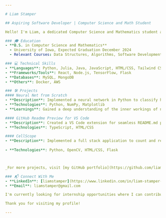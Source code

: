 ```yaml
---

# Liam Stamper

## Aspiring Software Developer | Computer Science and Math Student

Hello! I'm Liam, a dedicated Computer Science and Mathematics student at the University of Iowa with a passion for coding and problem-solving. I specialize in building full stack applications that are both functional and user-friendly. My academic background and project work reflect a commitment to learning and applying modern tech skills to real-world problems.

### 🎓 Education
- **B.S. in Computer Science and Mathematics**
  - University of Iowa, Expected Graduation December 2024
  - Relevant Courses: Data Structures, Algorithms, Software Development, Linear Algebra

### 💻 Technical Skills
- **Languages**: Python, Julia, Java, JavaScript, HTML/CSS, Tailwind CSS, PHP, JSON
- **Frameworks/Tools**: React, Node.js, TensorFlow, Flask
- **Databases**: MySQL, MongoDB
- **Others**: Docker, AWS

### 🛠️ Projects
#### Neural Net from Scratch
- **Description**: Implemented a neural network in Python to classify handwritten digits from the MNIST dataset.
- **Technologies**: Python, NumPy, Matplotlib
- **Learnings**: Gained a deep understanding of the inner workings of neural networks and backpropagation.

#### GitHub Readme Preview for VS Code
- **Description**: Created a VS Code extension for seamless README.md previews, simulating the GitHub interface.
- **Technologies**: TypeScript, HTML/CSS

#### CellScope
- **Description**: Implemented a full stack application to count and report cells in bone marrow scans. Done in colaboratation with the University of Iowa to be used in a reseach setting.
  
- **Technologies**: Python, OpenCV, HTML/CSS, Flask



_For more projects, visit [my GitHub portfolio](https://github.com/liamstamper)._

### 📬 Connect With Me
- **LinkedIn**: [liamstamper](https://www.linkedin.com/in/liam-stamper-96057829b/)
- **Email**: liamstamper@gmail.com

I'm currently looking for internship opportunities where I can contribute and further develop my skills. If you have an opportunity or a project that you think I'd be a good fit for, please don't hesitate to reach out!

Thank you for visiting my profile!

---
```


